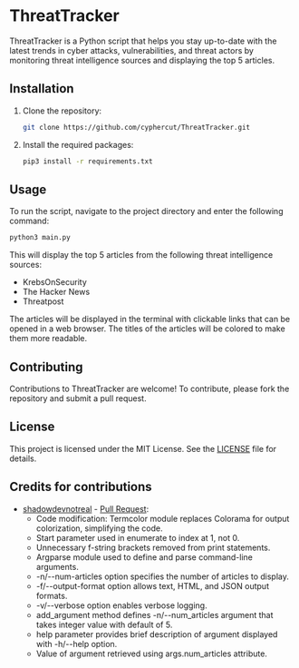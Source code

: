 # ThreatTracker

ThreatTracker is a Python script that helps you stay up-to-date with the latest trends in cyber attacks, vulnerabilities, and threat actors by monitoring threat intelligence sources and displaying the top 5 articles.

## Installation

1. Clone the repository:

   ```bash
   git clone https://github.com/cyphercut/ThreatTracker.git
   ```

2. Install the required packages:
   ```bash
   pip3 install -r requirements.txt
   ```

## Usage
To run the script, navigate to the project directory and enter the following command:
   ```bash
   python3 main.py
   ```

This will display the top 5 articles from the following threat intelligence sources:

- KrebsOnSecurity
- The Hacker News
- Threatpost

The articles will be displayed in the terminal with clickable links that can be opened in a web browser. The titles of the articles will be colored to make them more readable.

## Contributing
Contributions to ThreatTracker are welcome! To contribute, please fork the repository and submit a pull request.

## License
This project is licensed under the MIT License. See the [LICENSE](LICENSE) file for details.

## Credits for contributions

- [shadowdevnotreal](https://github.com/shadowdevnotreal) - [Pull Request](https://github.com/cyphercut/ThreatTracker/pull/1): 
   - Code modification: Termcolor module replaces Colorama for output colorization, simplifying the code.
   - Start parameter used in enumerate to index at 1, not 0.
   - Unnecessary f-string brackets removed from print statements.
   - Argparse module used to define and parse command-line arguments.
   - -n/--num-articles option specifies the number of articles to display.
   - -f/--output-format option allows text, HTML, and JSON output formats.
   - -v/--verbose option enables verbose logging.
   - add_argument method defines -n/--num_articles argument that takes integer value with default of 5.
   - help parameter provides brief description of argument displayed with -h/--help option.
   - Value of argument retrieved using args.num_articles attribute.
